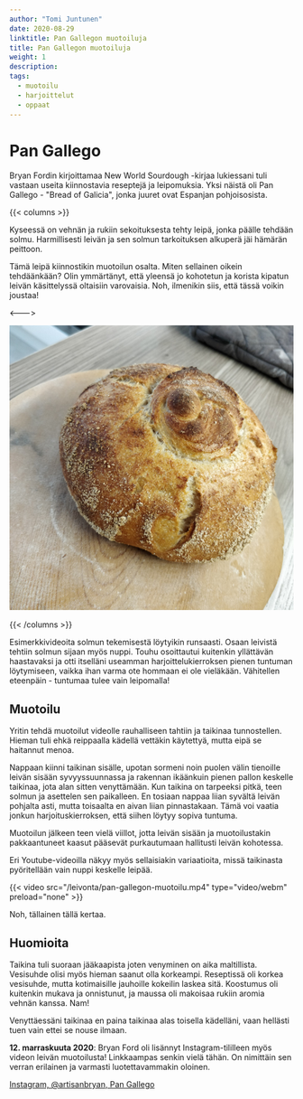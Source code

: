```yaml
---
author: "Tomi Juntunen"
date: 2020-08-29
linktitle: Pan Gallegon muotoiluja
title: Pan Gallegon muotoiluja
weight: 1
description: 
tags:
  - muotoilu
  - harjoittelut
  - oppaat
---
```


# Pan Gallego

Bryan Fordin kirjoittamaa New World Sourdough -kirjaa lukiessani tuli vastaan useita
kiinnostavia reseptejä ja leipomuksia. Yksi näistä oli Pan Gallego - "Bread of Galicia",
jonka juuret ovat Espanjan pohjoisosista.

{{< columns >}}

Kyseessä on vehnän ja rukiin sekoituksesta tehty leipä, jonka päälle tehdään
solmu. Harmillisesti leivän ja sen solmun tarkoituksen alkuperä jäi hämärän peittoon.

Tämä leipä kiinnostikin muotoilun osalta. Miten sellainen
oikein tehdäänkään? Olin ymmärtänyt, että yleensä jo kohotetun ja korista kipatun
leivän käsittelyssä oltaisiin varovaisia. Noh, ilmenikin siis, että tässä voikin joustaa!

<--->

[![](/leivonta/pan-gallego.jpg)](/leivonta/pan-gallego.jpg)

{{< /columns >}}

Esimerkkivideoita solmun tekemisestä löytyikin runsaasti.
Osaan leivistä tehtiin solmun sijaan myös nuppi. Touhu osoittautui kuitenkin
yllättävän haastavaksi ja otti itselläni useamman harjoittelukierroksen pienen tuntuman löytymiseen,
vaikka ihan varma ote hommaan ei ole vieläkään. Vähitellen eteenpäin - tuntumaa tulee vain leipomalla!

## Muotoilu

Yritin tehdä muotoilut videolle rauhalliseen tahtiin ja taikinaa tunnostellen.
Hieman tuli ehkä reippaalla kädellä vettäkin käytettyä, mutta eipä se haitannut menoa.

Nappaan kiinni taikinan sisälle, upotan sormeni noin puolen välin tienoille leivän sisään
syvyyssuunnassa ja rakennan ikäänkuin pienen pallon keskelle taikinaa, jota alan sitten
venyttämään. Kun taikina on tarpeeksi pitkä, teen solmun ja asettelen sen paikalleen.
En tosiaan nappaa liian syvältä leivän pohjalta asti, mutta toisaalta en aivan liian pinnastakaan.
Tämä voi vaatia jonkun harjoituskierroksen, että siihen löytyy sopiva tuntuma.

Muotoilun jälkeen teen vielä viillot, jotta leivän sisään ja muotoilustakin
pakkaantuneet kaasut pääsevät purkautumaan hallitusti leivän kohotessa.

Eri Youtube-videoilla näkyy myös sellaisiakin variaatioita, missä taikinasta pyöritellään
vain nuppi keskelle leipää.

{{< video src="/leivonta/pan-gallegon-muotoilu.mp4" type="video/webm" preload="none" >}}

Noh, tällainen tällä kertaa.

## Huomioita

Taikina tuli suoraan jääkaapista joten venyminen on aika maltillista. Vesisuhde
olisi myös hieman saanut olla korkeampi. Reseptissä oli korkea vesisuhde, mutta
kotimaisille jauhoille kokeilin laskea sitä. Koostumus oli kuitenkin mukava
ja onnistunut, ja maussa oli makoisaa rukiin aromia vehnän kanssa. Nam!

Venyttäessäni taikinaa en paina taikinaa alas toisella kädelläni, vaan hellästi
tuen vain ettei se nouse ilmaan.

**12. marraskuuta 2020**: Bryan Ford oli lisännyt Instagram-tililleen myös
videon leivän muotoilusta! Linkkaampas senkin vielä tähän. On nimittäin
sen verran erilainen ja varmasti luotettavammakin oloinen.

[Instagram, @artisanbryan, Pan Gallego](https://www.instagram.com/p/CHf-X4plUi2/)
